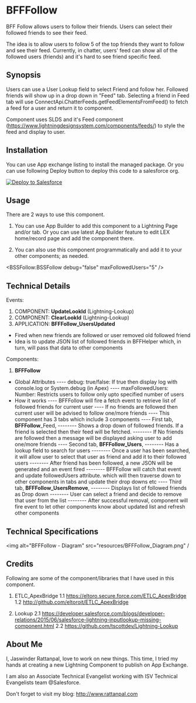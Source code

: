 # BFFFollow
BFF Follow allows users to follow their friends. Users can select their followed friends to see their feed.

The idea is to allow users to follow 5 of the top friends they want to follow and see their feed. Currently, in chatter, users' feed can show all of the followed users (friends) and it's hard to see friend specific feed.

## Synopsis
Users can use a User Lookup field to select Friend and follow her. Followed friends will show up in a drop down in "Feed" tab. Selecting a friend in Feed tab will use ConnectApi.ChatterFeeds.getFeedElementsFromFeed() to fetch a feed for a user and return it to component.
 
Component uses SLDS and it's Feed component (https://www.lightningdesignsystem.com/components/feeds/) to style the feed and display to user.


## Installation
You can use App exchange listing to install the managed package. Or you can use following Deploy button to deploy this code to a salesforce org.

<a href="https://githubsfdeploy.herokuapp.com?owner=jrattanpal&repo=BFFFollow">
  <img alt="Deploy to Salesforce" src="https://raw.githubusercontent.com/afawcett/githubsfdeploy/master/deploy.png">
</a>


## Usage ##
There are 2 ways to use this component. 

1) You can use App Builder to add this component to a Lightning Page and/or tab. Or you can use latest App Builder feature to edit LEX home/record page and add the component there.

2) You can also use this component programmatically and add it to your other components; as needed.

&lt;BSSFollow:BSSFollow debug="false" maxFollowedUsers="5" /&gt;


## Technical Details ##
Events:
1. COMPONENT: **UpdateLookId** (Lightning-Lookup)
2. COMPONENT: **ClearLookId** (Lightning-Lookup)
3. APPLICATION: **BFFFollow_UsersUpdated**
- Fired when new friends are followed or user removed old followed friend
- Idea is to update JSON list of followed friends in BFFHelper which, in turn, will pass that data to other components

Components:
1. **BFFFollow**
- Global Attributes
---- debug: true/false: If true then display log with console.log or System.debug (in Apex)
---- maxFollowedUsers: Number: Restricts users to follow only upto specified number of users
- How it works
---- BFFFollow will fire a fetch event to retrieve list of followed friends for current user
---- If no friends are followed then current user will be advised to follow one/more friends
---- This component has 3 tabs which include 3 components
---- First tab, **BFFFollow**_Feed, 
-------- Shows a drop down of followed friends. If a friend is selected then their feed will be fetched.
-------- If No friends are followed then a message will be displayed asking user to add one/more friends
---- Second tab, **BFFFollow_Users**,
-------- Has a lookup field to search for users
-------- Once a user has been searched, it will allow user to select that user as friend and add it to their followed users
-------- After friend has been followed, a new JSON will be generated and an event fired
-------- BFFFollow will catch that event and update followedUsers attribute. which will then traverse down to other components in tabs and update their drop downs etc
---- Third tab, **BFFFollow_UsersRemove**,
-------- Displays list of followed friends as Drop down
-------- User can select a friend and decide to remove that user from the list
-------- After successful removal, component will fire event to let other components know about updated list and refresh other components

## Technical Specifications ##
<img alt="BFFFollow - Diagram" src="resources/BFFFollow_Diagram.png" /

## Credits
Following are some of the component/libraries that I have used in this component. 

1. ETLC_ApexBridge
1.1 https://eltoro.secure.force.com/ETLC_ApexBridge
1.2 http://github.com/eltoroit/ETLC_ApexBridge

2. Lookup
2.1 https://developer.salesforce.com/blogs/developer-relations/2015/06/salesforce-lightning-inputlookup-missing-component.html
2.2 https://github.com/tscottdev/Lightning-Lookup



## About Me
I, Jaswinder Rattanpal,  love to work on new things. This time, I tried my hands at creating a new Lightning Component to publish on App Exchange.

I am also an Associate Technical Evangelist working with ISV Technical Evangelists team @Salesforce.

Don't forget to visit my blog: http://www.rattanpal.com